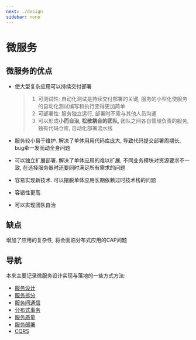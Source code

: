 ```yaml
---
next: ./design
sidebar: none
---
```



# 微服务

## 微服务的优点

- 使大型复杂应用可以持续交付部署

    > 1. 可测试性: 自动化测试是持续交付部署的关键, 服务的小型化使服务的自动化测试编写和执行变得更加简单
    > 2. 可部署性: 服务独立运行, 部署时不需与其他人员沟通
    > 3. 可以形成**小而自治, 松散耦合的团队**, 团队之间各自管理负责的服务, 独有代码仓库, 自动化部署流水线
    
- 服务较小易于维护. 解决了单体用用代码库庞大, 导致代码提交部署周期长, bug牵一发而动全身问题
- 可以独立扩展部署. 解决了单体应用的难以扩展, 不同业务模块对资源要求不一致, 在选择服务器时还要同时满足所有需求的问题
- 容易实现新技术. 可以摆脱单体应用长期依赖过时技术栈的问题
- 容错性更高. 
- 可以实现团队自治

## 缺点

增加了应用的复杂性, 将会面临分布式应用的CAP问题

## 导航

本来主要记录微服务设计实现与落地的一些方式方法:

- [服务设计](./design.md)
- [服务拆分](./split.md)
- [服务间通信](./contact.md)
- [分布式事务](./ts.md)
- [服务质量](./quality.md)
- [服务部署](./deploy.md)
- [CQRS](./CQRS.md)

